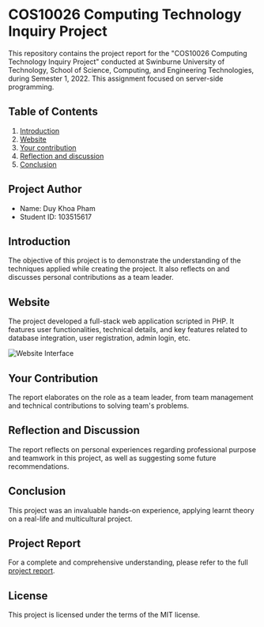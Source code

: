 # COS10026 Computing Technology Inquiry Project

This repository contains the project report for the "COS10026 Computing Technology Inquiry Project" conducted at Swinburne University of Technology, School of Science, Computing, and Engineering Technologies, during Semester 1, 2022. This assignment focused on server-side programming.


## Table of Contents
1. [Introduction](#introduction)
2. [Website](#website)
3. [Your contribution](#your-contribution)
4. [Reflection and discussion](#reflection-and-discussion)
5. [Conclusion](#conclusion)

## Project Author
- Name: Duy Khoa Pham
- Student ID: 103515617

## Introduction
The objective of this project is to demonstrate the understanding of the techniques applied while creating the project. It also reflects on and discusses personal contributions as a team leader.

## Website
The project developed a full-stack web application scripted in PHP. It features user functionalities, technical details, and key features related to database integration, user registration, admin login, etc.

![Website Interface](./website-interface.png)

## Your Contribution
The report elaborates on the role as a team leader, from team management and technical contributions to solving team's problems.

## Reflection and Discussion
The report reflects on personal experiences regarding professional purpose and teamwork in this project, as well as suggesting some future recommendations.

## Conclusion
This project was an invaluable hands-on experience, applying learnt theory on a real-life and multicultural project.

## Project Report
For a complete and comprehensive understanding, please refer to the full [project report](./[Project_Report.md](https://github.com/EspiusEdwards/ReactJS-Website/blob/main/Duy%20Khoa%20Pham%20-%20INDIVIDUAL%20REPORT%202.docx)https://github.com/EspiusEdwards/ReactJS-Website/blob/main/Duy%20Khoa%20Pham%20-%20INDIVIDUAL%20REPORT%202.docx).

## License
This project is licensed under the terms of the MIT license.
